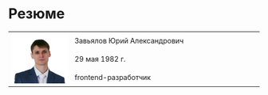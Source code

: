 
# Резюме

<table width="100%" border="0" cellspacing="0">
  <col width="25%">
  <col width="75%" align="right">
  <col width="0">
  <tr>
    <td rowspan="3" width="25%">
      <img src="assets/me320-whitebg.png" alt="Photo" width="150">
    </td>
    <td>
      Завьялов Юрий Александрович
    </td>
  </tr>
  <tr>
    <td>
      29 мая 1982 г.
    </td>
  </tr>
  <tr>
    <td>
      frontend-разработчик
    </td>
  </tr>
</table>

